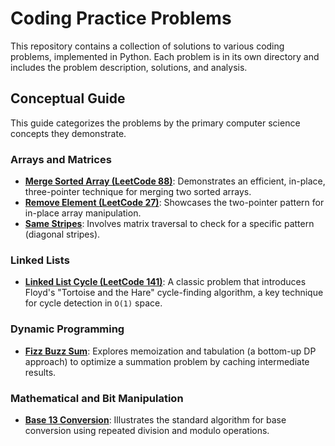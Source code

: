 # Coding Practice Problems

This repository contains a collection of solutions to various coding problems, implemented in Python. Each problem is in its own directory and includes the problem description, solutions, and analysis.

## Conceptual Guide

This guide categorizes the problems by the primary computer science concepts they demonstrate.

### Arrays and Matrices

-   **[Merge Sorted Array (LeetCode 88)](./cs_problems/merge_sorted_array_leetcode_88/)**: Demonstrates an efficient, in-place, three-pointer technique for merging two sorted arrays.
-   **[Remove Element (LeetCode 27)](./cs_problems/leetcode_27_remove_element/)**: Showcases the two-pointer pattern for in-place array manipulation.
-   **[Same Stripes](./cs_problems/data_lemur_same_stripes/)**: Involves matrix traversal to check for a specific pattern (diagonal stripes).

### Linked Lists

-   **[Linked List Cycle (LeetCode 141)](./cs_problems/linked_list_cycle_leetcode_141/)**: A classic problem that introduces Floyd's "Tortoise and the Hare" cycle-finding algorithm, a key technique for cycle detection in `O(1)` space.

### Dynamic Programming

-   **[Fizz Buzz Sum](./cs_problems/fizz_buzz_sum/)**: Explores memoization and tabulation (a bottom-up DP approach) to optimize a summation problem by caching intermediate results.

### Mathematical and Bit Manipulation

-   **[Base 13 Conversion](./cs_problems/data_lemur_base_13_conversion/)**: Illustrates the standard algorithm for base conversion using repeated division and modulo operations.